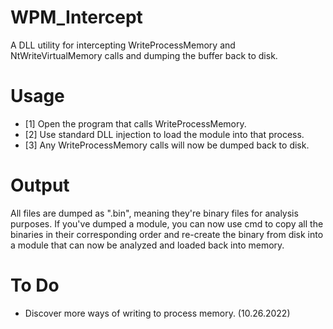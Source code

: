 # WPM_Intercept
A DLL utility for intercepting WriteProcessMemory and NtWriteVirtualMemory calls and dumping the buffer back to disk.

# Usage
- [1] Open the program that calls WriteProcessMemory.
- [2] Use standard DLL injection to load the module into that process.
- [3] Any WriteProcessMemory calls will now be dumped back to disk.

# Output
All files are dumped as ".bin", meaning they're binary files for analysis purposes. If you've dumped a module, you can now use cmd to copy all the binaries in their corresponding order and re-create the binary from disk into a module that can now be analyzed and loaded back into memory.

# To Do
- Discover more ways of writing to process memory. (10.26.2022)

